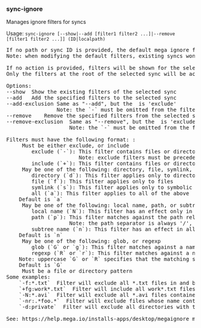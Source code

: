 ### sync-ignore
Manages ignore filters for syncs

Usage: `sync-ignore [--show|--add [filter1 filter2 ...]|--remove [filter1 filter2 ...]] (ID|localpath)`
<pre>
If no path or sync ID is provided, the default mega ignore filters will be selected.
Note: when modifying the default filters, existing syncs won't be affected. Only newly created ones.

If no action is provided, filters will be shown for the selected sync.
Only the filters at the root of the selected sync will be accessed. Filters beloging to sub-folders must be modified manually.

Options:
--show	Show the existing filters of the selected sync
--add	Add the specified filters to the selected sync
--add-exclusion	Same as "--add", but the <CLASS> is 'exclude'
               	Note: the `-` must be omitted from the filter (using '--' is not necessary)
--remove	Remove the specified filters from the selected sync
--remove-exclusion	Same as "--remove", but the <CLASS> is 'exclude'
                  	Note: the `-` must be omitted from the filter (using '--' is not necessary)

Filters must have the following format: <CLASS><TARGET><TYPE><STRATEGY>:<PATTERN>
	<CLASS> Must be either exclude, or include
		exclude (`-`): This filter contains files or directories that *should not* be synchronized
		               Note: exclude filters must be preceded by '--', or they won't be recognized
		include (`+`): This filter contains files or directories that *should* be synchronized
	<TARGET> May be one of the following: directory, file, symlink, or all
		directory (`d`): This filter applies only to directories
		file (`f`): This filter applies only to files
		symlink (`s`): This filter applies only to symbolic links
		all (`a`): This filter applies to all of the above
	Default is `a`
	<TYPE> May be one of the following: local name, path, or subtree name
		local name (`N`): This filter has an effect only in the root directory of the sync
		path (`p`): This filter matches against the path relative to the rooth directory of the sync
		            Note: the path separator is always '/', even on Windows
		subtree name (`n`): This filter has an effect in all directories below the root directory of the sync, itself included
	Default is `n`
	<STRATEGY> May be one of the following: glob, or regexp
		glob (`G` or `g`): This filter matches against a name or path using a wildcard pattern
		regexp (`R` or `r`): This filter matches against a name or path using a pattern expressed as a POSIX-Extended Regular Expression
	Note: uppercase `G` or `R` specifies that the matching should be case-sensitive
	Default is `G`
	<PATTERN> Must be a file or directory pattern
Some examples:
	`-f:*.txt`  Filter will exclude all *.txt files in and beneath the sync directory
	`+fg:work*.txt`  Filter will include all work*.txt files excluded by the filter above
	`-N:*.avi`  Filter will exclude all *.avi files contained directly in the sync directory
	`-nr:.*foo.*`  Filter will exclude files whose name contains 'foo'
	`-d:private`  Filter will exclude all directories with the name 'private'

See: https://help.mega.io/installs-apps/desktop/megaignore more info.
</pre>
